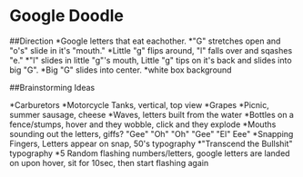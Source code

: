 # Google Doodle

##Direction
*Google letters that eat eachother. 
*"G" stretches open and "o's" slide in it's "mouth." 
*Little "g" flips around, "l" falls over and sqashes "e."
*"l" slides in little "g"'s mouth, Little "g" tips on it's back and slides into big "G".
*Big "G" slides into center.
*white box background


##Brainstorming Ideas

*Carburetors
*Motorcycle Tanks, vertical, top view
*Grapes
*Picnic, summer sausage, cheese
*Waves, letters built from the water
*Bottles on a fence/stumps, hover and they wobble, click and they explode
*Mouths sounding out the letters, giffs? "Gee" "Oh" "Oh" "Gee" "El" Eee"
*Snapping Fingers, Letters appear on snap, 50's typography
*"Transcend the Bullshit" typography 
*5 Random flashing numbers/letters, google letters are landed on upon hover, sit for 10sec, then start flashing again

